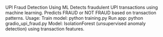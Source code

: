 UPI Fraud Detection Using ML
Detects fraudulent UPI transactions using machine learning. 
Predicts FRAUD or NOT FRAUD based on transaction patterns.
Usage:
Train model: python training.py
Run app: python gradio_upi_fraud.py
Model: IsolationForest (unsupervised anomaly detection) using transaction features.
